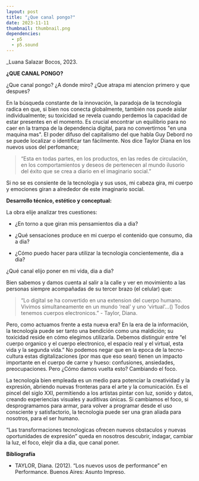 ```yaml
---
layout: post
title: "¿Que canal pongo?"
date: 2023-11-11
thumbnail: thumbnail.png
dependencies:
  - p5
  - p5.sound
---
```


<div id="div-sketch">
  <script type="text/javascript" src="sketch.js"></script>
</div>

_Luana Salazar Bocos, 2023.

**¿QUE CANAL PONGO?**

 ¿Que canal pongo? ¿A donde miro? ¿Que atrapa mi atencion primero y que despues? 

En la búsqueda constante de la innovación, la paradoja de la tecnología radica en que, si bien nos conecta globalmente, también nos puede aislar individualmente; su toxicidad se revela cuando perdemos la capacidad de estar presentes en el momento. Es crucial encontrar un equilibrio para no caer en la trampa de la dependencia digital, para no convertirnos "en una maquina mas".  El poder difuso del capitalismo del que habla Guy Debord no se puede localizar o identificar tan fácilmente. Nos dice Taylor Diana en los nuevos usos del perfomance;

> “Esta en todas partes, en los productos, en las redes de circulación, en los comportamientos y deseos de pertenecen al mundo ilusorio del éxito que se crea a diario en el imaginario social.” 

Si no se es consiente de la tecnologia y sus usos, mi cabeza gira, mi cuerpo y emociones giran a alrededor de este imaginario social. 



**Desarrollo técnico, estético y conceptual:**

La obra elije analizar tres cuestiones: 

* ¿En torno a que giran mis pensamientos dia a dia? 

* ¿Qué sensaciones produce en mi cuerpo el contenido que consumo, dia a dia? 

* ¿Cómo puedo hacer para utilizar la tecnologia concientemente, dia a dia? 

¿Qué canal elijo poner en mi vida, dia a dia? 

Bien sabemos y damos cuenta al salir a la calle y ver en movimiento a las personas siempre acompañadas de su tercer brazo (el celular) que: 

> “Lo digital se ha convertido en una extension del cuerpo humano. Vivimos simultaneamente en un mundo ‘real’ y uno ‘virtual’...() Todos tenemos cuerpos electronicos.” - Taylor, Diana. 

Pero, como actuamos frente a esta nueva era? En la era de la información, la tecnología puede ser tanto una bendición como una maldición; su toxicidad reside en cómo elegimos utilizarla. Debemos distinguir entre “el cuerpo organico y el cuerpo electronico, el espacio real y el virtual, esta vida y la segunda vida.” No podemos negar que en la epoca de la tecno-cultura estas digitalizaciones (por mas que eso sean) tienen un impacto importante en el cuerpo de carne y hueso: confusiones, ansiedades, preocupaciones. Pero ¿Cómo damos vuelta esto? Cambiando el foco.   

La tecnología bien empleada es un medio para potenciar la creatividad y la expresión, abriendo nuevas fronteras para el arte y la comunicación. Es el pincel del siglo XXI, permitiendo a los artistas pintar con luz, sonido y datos, creando experiencias visuales y auditivas únicas. Si cambiamos el foco, si desprogramamos para armar, para volver a programar desde el uso consciente y satisfactorio, la tecnologia puede ser una gran aliada para nosotros, para el ser humano. 

“Las transformaciones tecnologicas ofrecen nuevos obstaculos y nuevas oportunidades de expresión” queda en nosotros descubrir, indagar, cambiar la luz, el foco, elejir dia a dia, que canal poner.

**Bibliografía**

- TAYLOR, Diana. (2012). “Los nuevos usos de performance” en Performance. Buenos Aires: Asunto Impreso.
